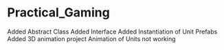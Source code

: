 # Practical_Gaming

Added Abstract Class
Added Interface
Added Instantiation of Unit Prefabs
Added 3D animation project
Animation of Units not working
